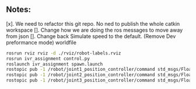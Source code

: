 ## Notes:

[x]. We need to refactor this git repo. No ned to publish the whole catkin workspace
[]. Change how we are doing the ros messages to move away from json
[]. Change back Simulate speed to the default. (Remove Dev preformance mode) worldfile





```bash
rosrun rviz rviz -d ./rviz/robot-labels.rviz
rosrun ivr_assignment control.py
roslaunch ivr_assignment spawn.launch
rostopic pub -1 /robot/joint1_position_controller/command std_msgs/Float64 "data: 1.0"
rostopic pub -1 /robot/joint2_position_controller/command std_msgs/Float64 "data: 1.0"
rostopic pub -1 /robot/joint3_position_controller/command std_msgs/Float64 "data: 1.0"
```